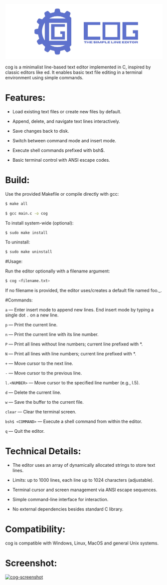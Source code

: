 <div align="center">
    <img src="img/COG-BANNER.png" alt="cog preview" width="550"/>
</div>
    
cog is a minimalist line-based text editor implemented in C, inspired by classic editors like ed. It enables basic text file editing in a terminal environment using simple commands.


# Features:

- Load existing text files or create new files by default.

- Append, delete, and navigate text lines interactively.

- Save changes back to disk.

- Switch between command mode and insert mode.

- Execute shell commands prefixed with bsh$.

- Basic terminal control with ANSI escape codes.


# Build:

Use the provided Makefile or compile directly with gcc:

```bash
$ make all
```

```bash
$ gcc main.c -o cog
```

To install system-wide (optional):

```bash
$ sudo make install
```

To uninstall:

```bash
$ sudo make uninstall
```

#Usage:

Run the editor optionally with a filename argument:

```bash 
$ cog <filename.txt>
```

If no filename is provided, the editor uses/creates a default file named foo._.


#Commands:

``a`` — Enter insert mode to append new lines. End insert mode by typing a single dot ``.`` on a new line.

``p`` — Print the current line.

``n`` — Print the current line with its line number.

``P`` — Print all lines without line numbers; current line prefixed with *.

``N`` — Print all lines with line numbers; current line prefixed with *.

``+`` — Move cursor to the next line.

``-`` — Move cursor to the previous line.

``l.<NUMBER>`` — Move cursor to the specified line number (e.g., l.5).

``d`` — Delete the current line.

``w`` — Save the buffer to the current file.

``clear`` — Clear the terminal screen.

``bsh$ <COMMAND>`` — Execute a shell command from within the editor.

``q`` — Quit the editor.


# Technical Details:

- The editor uses an array of dynamically allocated strings to store text lines.

- Limits: up to 1000 lines, each line up to 1024 characters (adjustable).

- Terminal cursor and screen management via ANSI escape sequences.

- Simple command-line interface for interaction.

- No external dependencies besides standard C library.


# Compatibility:

cog is compatible with Windows, Linux, MacOS and general Unix systems.


# Screenshot:

<a href="https://ibb.co/xqPrgNKH"><img src="https://i.ibb.co/Jj0Sp9WQ/Shot-2025-07-09-200041.png" alt="cog-screenshot" border="0"></a>
